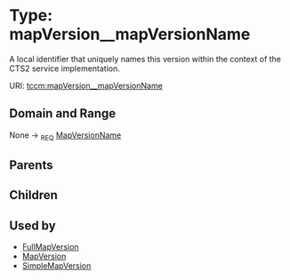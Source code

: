 
# Type: mapVersion__mapVersionName


A local identifier that uniquely names this version within the context of the CTS2 service implementation.

URI: [tccm:mapVersion__mapVersionName](https://hotecosystem.org/tccm/mapVersion__mapVersionName)


## Domain and Range

None ->  <sub>REQ</sub> [MapVersionName](types/MapVersionName.md)

## Parents


## Children


## Used by

 * [FullMapVersion](FullMapVersion.md)
 * [MapVersion](MapVersion.md)
 * [SimpleMapVersion](SimpleMapVersion.md)
